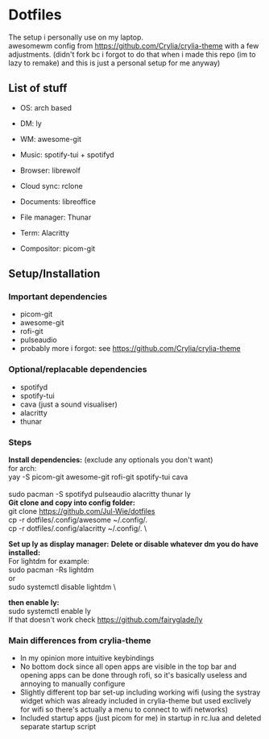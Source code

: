 # Dotfiles
The setup i personally use on my laptop. \
awesomewm config from https://github.com/Crylia/crylia-theme with a few adjustments. (didn't fork bc i forgot to do that when i made this repo (im to lazy to remake) and this is just a personal setup for me anyway)


## List of stuff
- OS: arch based
- DM: ly
- WM: awesome-git
  
- Music: spotify-tui + spotifyd
- Browser: librewolf
- Cloud sync: rclone
- Documents: libreoffice
- File manager: Thunar
- Term: Alacritty
- Compositor: picom-git

## Setup/Installation
### Important dependencies
- picom-git
- awesome-git
- rofi-git
- pulseaudio
- probably more i forgot: see https://github.com/Crylia/crylia-theme
  
### Optional/replacable dependencies
- spotifyd
- spotify-tui
- cava (just a sound visualiser)
- alacritty
- thunar
  
### Steps
**Install dependencies:** (exclude any optionals you don't want)\
  for arch: \
  yay -S picom-git awesome-git rofi-git spotify-tui cava \
\
  sudo pacman -S spotifyd pulseaudio alacritty thunar ly
\
**Git clone and copy into config folder:** \
  git clone https://github.com/Jul-Wie/dotfiles \
  cp -r dotfiles/.config/awesome ~/.config/. \
  cp -r dotfiles/.config/alacritty ~/.config/. \

**Set up ly as display manager:**
  **Delete or disable whatever dm you do have installed:** \
  For lightdm for example: \
  sudo pacman -Rs lightdm \
  or \
  sudo systemctl disable lightdm \

  **then enable ly:** \
  sudo systemctl enable ly \
If that doesn't work check https://github.com/fairyglade/ly
### Main differences from crylia-theme
- In my opinion more intuitive keybindings
- No bottom dock since all open apps are visible in the top bar and opening apps can be done through rofi, so it's basically useless and annoying to manually configure
- Slightly different top bar set-up including working wifi (using  the systray widget which was already included in crylia-theme but used exclively for wifi so there's actually a menu to connect to wifi networks)
- Included startup apps (just picom for me) in startup in rc.lua and deleted separate startup script
  
